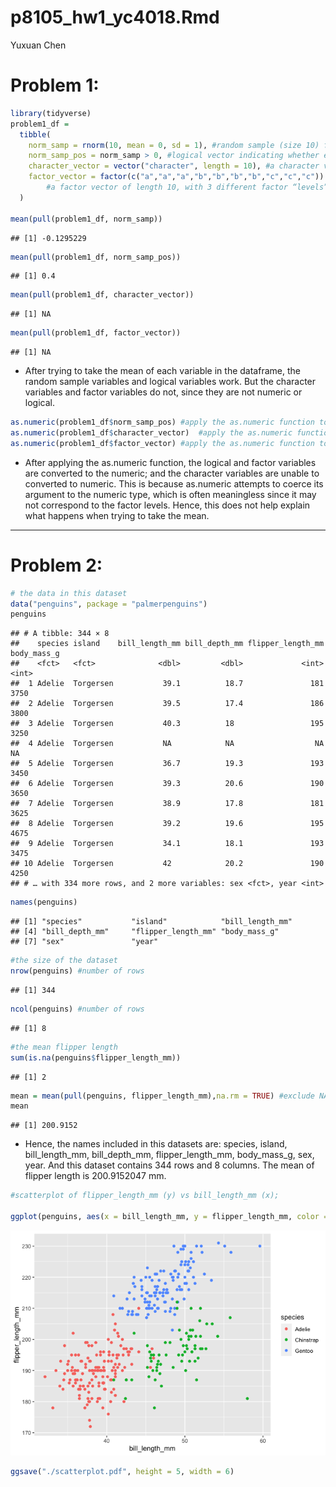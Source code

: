 p8105\_hw1\_yc4018.Rmd
================
Yuxuan Chen

# Problem 1:

``` r
library(tidyverse)
problem1_df = 
  tibble(
    norm_samp = rnorm(10, mean = 0, sd = 1), #random sample (size 10) from standard Normal distribution
    norm_samp_pos = norm_samp > 0, #logical vector indicating whether elements of the sample are greater than 0
    character_vector = vector("character", length = 10), #a character vector of length 10
    factor_vector = factor(c("a","a","a","b","b","b","b","c","c","c")) 
        #a factor vector of length 10, with 3 different factor “levels” ???
  )

mean(pull(problem1_df, norm_samp))
```

    ## [1] -0.1295229

``` r
mean(pull(problem1_df, norm_samp_pos))
```

    ## [1] 0.4

``` r
mean(pull(problem1_df, character_vector))
```

    ## [1] NA

``` r
mean(pull(problem1_df, factor_vector))
```

    ## [1] NA

-   After trying to take the mean of each variable in the dataframe, the
    random sample variables and logical variables work. But the
    character variables and factor variables do not, since they are not
    numeric or logical.

``` r
as.numeric(problem1_df$norm_samp_pos) #apply the as.numeric function to the logical variables
as.numeric(problem1_df$character_vector)  #apply the as.numeric function to the character variables
as.numeric(problem1_df$factor_vector) #apply the as.numeric function to the factor variables
```

-   After applying the as.numeric function, the logical and factor
    variables are converted to the numeric; and the character variables
    are unable to converted to numeric. This is because as.numeric
    attempts to coerce its argument to the numeric type, which is often
    meaningless since it may not correspond to the factor levels. Hence,
    this does not help explain what happens when trying to take the
    mean.

------------------------------------------------------------------------

# Problem 2:

``` r
# the data in this dataset
data("penguins", package = "palmerpenguins")
penguins
```

    ## # A tibble: 344 × 8
    ##    species island    bill_length_mm bill_depth_mm flipper_length_mm body_mass_g
    ##    <fct>   <fct>              <dbl>         <dbl>             <int>       <int>
    ##  1 Adelie  Torgersen           39.1          18.7               181        3750
    ##  2 Adelie  Torgersen           39.5          17.4               186        3800
    ##  3 Adelie  Torgersen           40.3          18                 195        3250
    ##  4 Adelie  Torgersen           NA            NA                  NA          NA
    ##  5 Adelie  Torgersen           36.7          19.3               193        3450
    ##  6 Adelie  Torgersen           39.3          20.6               190        3650
    ##  7 Adelie  Torgersen           38.9          17.8               181        3625
    ##  8 Adelie  Torgersen           39.2          19.6               195        4675
    ##  9 Adelie  Torgersen           34.1          18.1               193        3475
    ## 10 Adelie  Torgersen           42            20.2               190        4250
    ## # … with 334 more rows, and 2 more variables: sex <fct>, year <int>

``` r
names(penguins)
```

    ## [1] "species"           "island"            "bill_length_mm"   
    ## [4] "bill_depth_mm"     "flipper_length_mm" "body_mass_g"      
    ## [7] "sex"               "year"

``` r
#the size of the dataset
nrow(penguins) #number of rows
```

    ## [1] 344

``` r
ncol(penguins) #number of rows
```

    ## [1] 8

``` r
#the mean flipper length
sum(is.na(penguins$flipper_length_mm))
```

    ## [1] 2

``` r
mean = mean(pull(penguins, flipper_length_mm),na.rm = TRUE) #exclude NA values and calculate mean for non-missing values
mean
```

    ## [1] 200.9152

-   Hence, the names included in this datasets are: species, island,
    bill\_length\_mm, bill\_depth\_mm, flipper\_length\_mm,
    body\_mass\_g, sex, year. And this dataset contains 344 rows and 8
    columns. The mean of flipper length is 200.9152047 mm.

``` r
#scatterplot of flipper_length_mm (y) vs bill_length_mm (x); 

ggplot(penguins, aes(x = bill_length_mm, y = flipper_length_mm, color = species)) + geom_point()
```

![](p8105_hw1_yc4018_files/figure-gfm/unnamed-chunk-4-1.png)<!-- -->

``` r
ggsave("./scatterplot.pdf", height = 5, width = 6)
```
